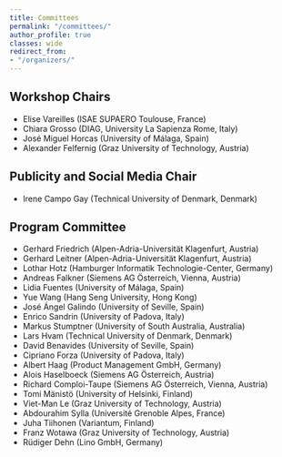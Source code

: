 ```yaml
---
title: Committees
permalink: "/committees/"
author_profile: true
classes: wide
redirect_from:
- "/organizers/"
---
```


## Workshop Chairs
* Elise Vareilles (ISAE SUPAERO Toulouse, France)
* Chiara Grosso (DIAG, University La Sapienza Rome, Italy)
* José Miguel Horcas (University of Málaga, Spain)
* Alexander Felfernig (Graz University of Technology, Austria)
  
## Publicity and Social Media Chair
* Irene Campo Gay (Technical University of Denmark, Denmark)

## Program Committee
* Gerhard Friedrich (Alpen-Adria-Universität Klagenfurt, Austria)
* Gerhard Leitner (Alpen-Adria-Universität Klagenfurt, Austria)
* Lothar Hotz (Hamburger Informatik Technologie-Center, Germany)
* Andreas Falkner (Siemens AG Österreich, Vienna, Austria)
* Lidia Fuentes (University of Málaga, Spain)
* Yue Wang (Hang Seng University, Hong Kong)
* José Ángel Galindo (University of Seville, Spain)
* Enrico Sandrin (University of Padova, Italy)
* Markus Stumptner (University of South Australia, Australia)
* Lars Hvam (Technical University of Denmark, Denmark)
* David Benavides (University of Seville, Spain)
* Cipriano Forza (University of Padova, Italy)
* Albert Haag (Product Management GmbH, Germany)
* Alois Haselboeck (Siemens AG Österreich, Austria)
* Richard Comploi-Taupe (Siemens AG Österreich, Vienna, Austria)
* Tomi Mänistö (University of Helsinki, Finland)
* Viet-Man Le (Graz University of Technology, Austria)
* Abdourahim Sylla (Université Grenoble Alpes, France)
* Juha Tiihonen (Variantum, Finland)
* Franz Wotawa (Graz University of Technology, Austria)
* Rüdiger Dehn (Lino GmbH, Germany)

<!-- * 
* Ángel Jesús Varela Vaca, University of Seville, Spain
* Sara Shafiee, Technical University of Denmark, Denmark
* Tomas Axling, Tacton, Sweden
* Jean-Guillaume Fages, Cosling, France
* Mónica Pinto, University of Málaga, Spain
* Inmaculada Ayala, University of Málaga, Spain 



Declined invitations:
* Thorsten Krebs, Encoway, Germany
* Michel Aldanondo

-->
